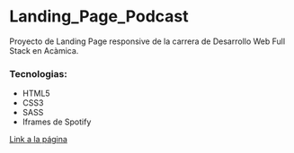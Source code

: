 # Landing_Page_Podcast
Proyecto de Landing Page responsive de la carrera de Desarrollo Web Full Stack en Acàmica.
### Tecnologias:
- HTML5
- CSS3
- SASS
- Iframes de Spotify

[Link a la página](https://landingpagepodcast.000webhostapp.com/)


